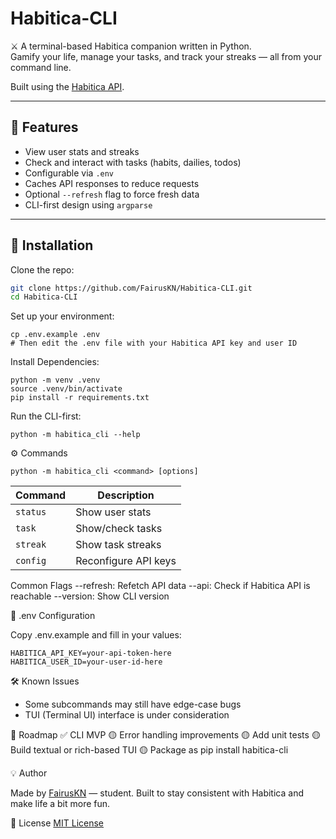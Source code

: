 # Habitica-CLI

⚔️ A terminal-based Habitica companion written in Python.  
Gamify your life, manage your tasks, and track your streaks — all from your command line.

Built using the [Habitica API](https://habitica.com/apidoc).

---

## 🚀 Features

- View user stats and streaks
- Check and interact with tasks (habits, dailies, todos)
- Configurable via `.env`
- Caches API responses to reduce requests
- Optional `--refresh` flag to force fresh data
- CLI-first design using `argparse`

---

## 🔧 Installation

Clone the repo:

```bash
git clone https://github.com/FairusKN/Habitica-CLI.git
cd Habitica-CLI
```

Set up your environment:

```
cp .env.example .env
# Then edit the .env file with your Habitica API key and user ID
```

Install Dependencies:

```
python -m venv .venv
source .venv/bin/activate
pip install -r requirements.txt
```

Run the CLI-first:

```
python -m habitica_cli --help
```

⚙️ Commands

```
python -m habitica_cli <command> [options]
```

| Command  | Description          |
| -------- | -------------------- |
| `status` | Show user stats      |
| `task`   | Show/check tasks     |
| `streak` | Show task streaks    |
| `config` | Reconfigure API keys |

Common Flags
--refresh: Refetch API data
--api: Check if Habitica API is reachable
--version: Show CLI version

📁 .env Configuration

Copy .env.example and fill in your values:

```
HABITICA_API_KEY=your-api-token-here
HABITICA_USER_ID=your-user-id-here
```

🛠️ Known Issues

- Some subcommands may still have edge-case bugs
- TUI (Terminal UI) interface is under consideration

📌 Roadmap
✅ CLI MVP
🟡 Error handling improvements
🟡 Add unit tests
🟡 Build textual or rich-based TUI
🟡 Package as pip install habitica-cli

💡 Author

Made by [FairusKN](github.copm/FairusKN) — student.
Built to stay consistent with Habitica and make life a bit more fun.

📜 License
[MIT License](LICCENSE.md)
